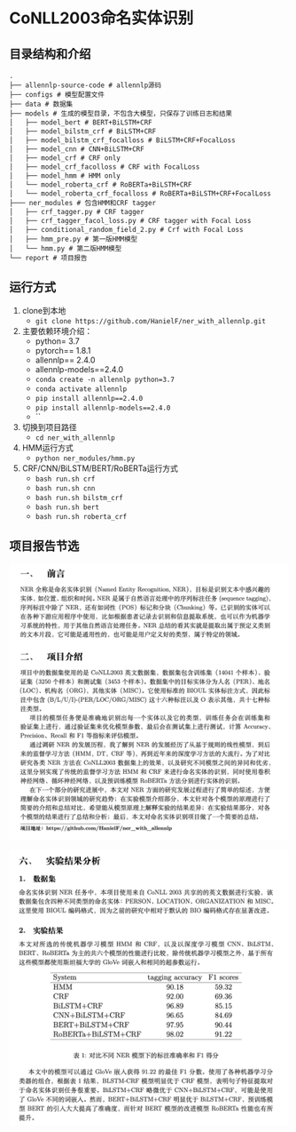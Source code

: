 # CoNLL2003命名实体识别

## 目录结构和介绍

```text
.
├── allennlp-source-code # allennlp源码
├── configs # 模型配置文件
├── data # 数据集
├── models # 生成的模型目录，不包含大模型，只保存了训练日志和结果
│   ├── model_bert # BERT+BiLSTM+CRF
│   ├── model_bilstm_crf # BiLSTM+CRF
│   ├── model_bilstm_crf_focalloss # BiLSTM+CRF+FocalLoss
│   ├── model_cnn # CNN+BiLSTM+CRF
│   ├── model_crf # CRF only
│   ├── model_crf_facolloss # CRF with FocalLoss
│   ├── model_hmm # HMM only
│   └── model_roberta_crf # RoBERTa+BiLSTM+CRF
│   └── model_roberta_crf_focalloss # RoBERTa+BiLSTM+CRF+FocalLoss
├─── ner_modules # 包含HMM和CRF tagger
│   ├── crf_tagger.py # CRF tagger
│   ├── crf_tagger_facol_loss.py # CRF tagger with Focal Loss
│   ├── conditional_random_field_2.py # Crf with Focal Loss
│   ├── hmm_pre.py # 第一版HMM模型
│   └── hmm.py # 第二版HMM模型
└── report # 项目报告
```

## 运行方式

1. clone到本地
    - `git clone https://github.com/HanielF/ner_with_allennlp.git`
2. 主要依赖环境介绍：
    - python= 3.7
    - pytorch== 1.8.1
    - allennlp== 2.4.0
    - allennlp-models==2.4.0
    - `conda create -n allennlp python=3.7`
    - `conda activate allennlp`
    - `pip install allennlp==2.4.0`
    - `pip install allennlp-models==2.4.0`
    - ``
3. 切换到项目路径
    - `cd ner_with_allennlp`
4. HMM运行方式
    - `python ner_modules/hmm.py`
5. CRF/CNN/BiLSTM/BERT/RoBERTa运行方式
    - `bash run.sh crf`
    - `bash run.sh cnn`
    - `bash run.sh bilstm_crf`
    - `bash run.sh bert`
    - `bash run.sh roberta_crf`

## 项目报告节选

![img](./report/intro.png)

![img](./report/result.png)
